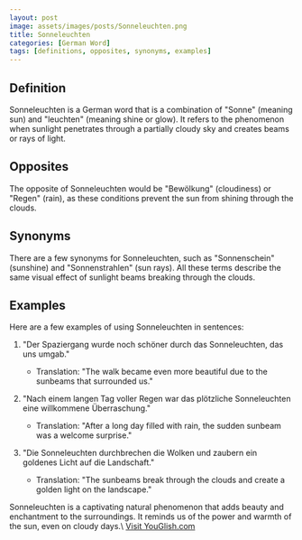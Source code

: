 ```yaml
---
layout: post
image: assets/images/posts/Sonneleuchten.png
title: Sonneleuchten
categories: [German Word]
tags: [definitions, opposites, synonyms, examples]
---
```


## Definition

Sonneleuchten is a German word that is a combination of "Sonne" (meaning sun) and "leuchten" (meaning shine or glow). It refers to the phenomenon when sunlight penetrates through a partially cloudy sky and creates beams or rays of light.

## Opposites

The opposite of Sonneleuchten would be "Bewölkung" (cloudiness) or "Regen" (rain), as these conditions prevent the sun from shining through the clouds.

## Synonyms

There are a few synonyms for Sonneleuchten, such as "Sonnenschein" (sunshine) and "Sonnenstrahlen" (sun rays). All these terms describe the same visual effect of sunlight beams breaking through the clouds.

## Examples

Here are a few examples of using Sonneleuchten in sentences:

1. "Der Spaziergang wurde noch schöner durch das Sonneleuchten, das uns umgab." 
   - Translation: "The walk became even more beautiful due to the sunbeams that surrounded us."

2. "Nach einem langen Tag voller Regen war das plötzliche Sonneleuchten eine willkommene Überraschung."
   - Translation: "After a long day filled with rain, the sudden sunbeam was a welcome surprise."
 
3. "Die Sonneleuchten durchbrechen die Wolken und zaubern ein goldenes Licht auf die Landschaft."
   - Translation: "The sunbeams break through the clouds and create a golden light on the landscape."

Sonneleuchten is a captivating natural phenomenon that adds beauty and enchantment to the surroundings. It reminds us of the power and warmth of the sun, even on cloudy days.\ <a id="yg-widget-0" class="youglish-widget" data-query="Sonneleuchten" data-lang="german" data-components="8412" data-auto-start="0" data-bkg-color="theme_light" data-title="How%20to%20pronounce%20Sonneleuchten%20in%20German"  rel="nofollow" href="https://youglish.com">Visit YouGlish.com</a><script async src="https://youglish.com/public/emb/widget.js" charset="utf-8"></script>